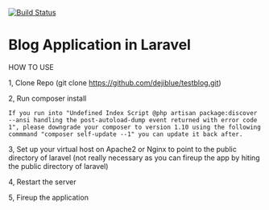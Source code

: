 [![Build Status](https://travis-ci.com/HenryLab/blog-application-in-Laravel-5.7.svg?branch=master)](https://travis-ci.com/HenryLab/blog-application-in-Laravel-5.7)
# Blog Application in Laravel

HOW TO USE

1, Clone Repo (git clone https://github.com/dejiblue/testblog.git)

2, Run composer install

    If you run into "Undefined Index Script @php artisan package:discover --ansi handling the post-autoload-dump event returned with error code 1", please downgrade your composer to version 1.10 using the following commmand "composer self-update --1" you can update it back after.

3, Set up your virtual host on Apache2 or Nginx to point to the public directory of laravel (not really necessary as you can fireup the app by hiting the public directory of laravel)

4, Restart the server

5, Fireup the application
